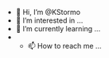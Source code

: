 - 👋 Hi, I’m @KStormo
- 👀 I’m interested in ...
- 🌱 I’m currently learning ...
- - 📫 How to reach me ...
<!--- >- 💞️ I’m looking to collaborate on ... --->
<!---
KStormo/KStormo is a ✨ special ✨ repository because its `README.md` (this file) appears on your GitHub profile.
You can click the Preview link to take a look at your changes.
--->
